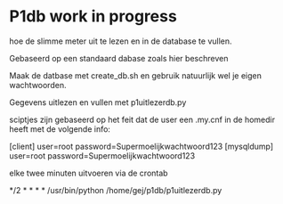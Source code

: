 # P1db work in progress

hoe de slimme meter uit te lezen en in de database te vullen.

Gebaseerd op een standaard dabase zoals hier beschreven

Maak de datbase met create_db.sh en gebruik natuurlijk wel je eigen wachtwoorden.


Gegevens uitlezen en vullen met p1uitlezerdb.py

sciptjes zijn gebaseerd op het feit dat de user een .my.cnf in de homedir heeft met de volgende info:

[client]
user=root
password=Supermoelijkwachtwoord123
[mysqldump]
user=root
password=Supermoelijkwachtwoord123


elke twee minuten uitvoeren via de crontab

*/2 * * * *	/usr/bin/python /home/gej/p1db/p1uitlezerdb.py

